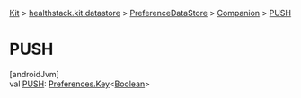 
[Kit](../../../../kit.html) > [healthstack.kit.datastore](../../index.html) > [PreferenceDataStore](../index.html) > [Companion](index.html) > [PUSH](-p-u-s-h.html)



# PUSH



[androidJvm]\
val [PUSH](-p-u-s-h.html): [Preferences.Key](https://developer.android.com/reference/kotlin/androidx/datastore/preferences/core/Preferences.Key.html)&lt;[Boolean](https://kotlinlang.org/api/latest/jvm/stdlib/kotlin/-boolean/index.html)&gt;




